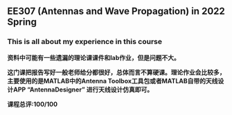 ## EE307 (Antennas and Wave Propagation) in 2022 Spring
### This is all about my experience in this course

**资料中可能有一些遗漏的理论课课件和lab作业，但是问题不大。**

**这门课把报告写好一般老师给分都很好，总体而言不算硬课。理论作业会比较多，主要使用的是MATLAB中的Antenna Toolbox工具包或者MATLAB自带的天线设计APP “AntennaDesigner” 进行天线设计仿真即可。**

**课程总评:100/100**
